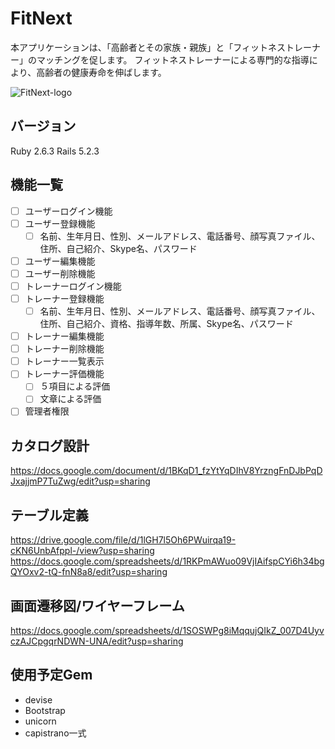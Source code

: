 # FitNext
本アプリケーションは、「高齢者とその家族・親族」と「フィットネストレーナー」のマッチングを促します。
フィットネストレーナーによる専門的な指導により、高齢者の健康寿命を伸ばします。

![FitNext-logo](https://user-images.githubusercontent.com/50167879/62832630-47498080-bc6c-11e9-86ef-283389bb59cd.png)

## バージョン
Ruby 2.6.3
Rails 5.2.3

## 機能一覧
- [ ] ユーザーログイン機能
- [ ] ユーザー登録機能
  - [ ] 名前、生年月日、性別、メールアドレス、電話番号、顔写真ファイル、住所、自己紹介、Skype名、パスワード
- [ ] ユーザー編集機能
- [ ] ユーザー削除機能
- [ ] トレーナーログイン機能
- [ ] トレーナー登録機能
  - [ ] 名前、生年月日、性別、メールアドレス、電話番号、顔写真ファイル、住所、自己紹介、資格、指導年数、所属、Skype名、パスワード
- [ ] トレーナー編集機能
- [ ] トレーナー削除機能
- [ ] トレーナー一覧表示
- [ ] トレーナー評価機能
  - [ ] ５項目による評価
  - [ ] 文章による評価
- [ ] 管理者権限
 
## カタログ設計
https://docs.google.com/document/d/1BKqD1_fzYtYqDIhV8YrzngFnDJbPqDJxajjmP7TuZwg/edit?usp=sharing

## テーブル定義
https://drive.google.com/file/d/1lGH7l5Oh6PWuirqa19-cKN6UnbAfppl-/view?usp=sharing
https://docs.google.com/spreadsheets/d/1RKPmAWuo09VjIAifspCYi6h34bgQYOxv2-tQ-fnN8a8/edit?usp=sharing

## 画面遷移図/ワイヤーフレーム
https://docs.google.com/spreadsheets/d/1SOSWPg8iMqqujQIkZ_007D4UyvczAJCpgqrNDWN-UNA/edit?usp=sharing

## 使用予定Gem
* devise
* Bootstrap
* unicorn
* capistrano一式

